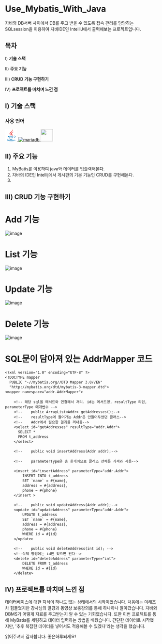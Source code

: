 # Use_Mybatis_With_Java

자바와 DB서버 사이에서 DB를 주고 받을 수 있도록 접속 관리를 담당하는 SQLsession을 이용하여 자바IDE인 IntelliJ에서 출력해보는 프로젝트입니다.
 
## 목차

Ⅰ) **기술 스택**

Ⅱ) **주요 기능**

Ⅲ) **CRUD 기능 구현하기**

Ⅳ) **프로젝트를 마치며 느낀 점**


## Ⅰ) 기술 스택

### 사용 언어

<p align="left"> <a href="https://www.java.com" target="_blank" rel="noreferrer"> <img src="https://raw.githubusercontent.com/devicons/devicon/master/icons/java/java-original.svg" alt="java" width="40" height="40"/> </a>
<a href="https://mariadb.org/" target="_blank" rel="noreferrer"> <img src="https://www.vectorlogo.zone/logos/mariadb/mariadb-icon.svg" alt="mariadb" width="40" height="40"/> </a>
<a href="https://mybatis.org/" target="_blank" rel="noreferrer"> <img src="https://avatars.githubusercontent.com/u/1483254?s=200&v=4 alt="mybatis" width="40" height="40"/> </a> </p>

## Ⅱ) 주요 기능

1. MyBatis를 이용하여 java와 데이터를 입출력해본다.
2. 자바의 IDE인 Intellij에서 게시판의 기본 기능인 CRUD를 구현해본다.
3. 

## Ⅲ) CRUD 기능 구현하기
# Add 기능
![image](https://github.com/Jincheol-11/Use_Mybatis_With_Java/assets/145963704/5f37aaf5-cca4-45ee-a277-c72e6b563acb)

# List 기능
![image](https://github.com/Jincheol-11/Use_Mybatis_With_Java/assets/145963704/807c3419-a540-4958-b5e4-928371e91b10)

# Update 기능
![image](https://github.com/Jincheol-11/Use_Mybatis_With_Java/assets/145963704/be351eec-9e7b-472c-ac36-690eff6eda81)

# Delete 기능
![image](https://github.com/Jincheol-11/Use_Mybatis_With_Java/assets/145963704/29065c0c-89a7-4b27-bf89-5847e6e5cddb)

# SQL문이 담아져 있는 AddrMapper 코드
```
<?xml version="1.0" encoding="UTF-8" ?>
<!DOCTYPE mapper
  PUBLIC "-//mybatis.org//DTD Mapper 3.0//EN"
  "http://mybatis.org/dtd/mybatis-3-mapper.dtd">
<mapper namespace="addr.AddrMapper">

	<!-- 해당 sql을 메서드와 연결해서 처리. id는 메서드명, resultType 리턴, parameterType 매개변수 -->
	<!--	public ArrayList<Addr> getAddresses();-->
	<!--	resultType에 들어가는 Addr은 만들어두었던 클래스-->
	<!--	Addr에서 필요한 결과를 꺼내옴-->
    <select id="getAddresses" resultType="addr.Addr">
      SELECT *
      FROM t_address
    </select>

	<!--	public void insertAddress(Addr addr);-->

	<!--	parameterType은 총 한개이므로 클래스 전체를 가져와 사용-->

    <insert id="insertAddress" parameterType="addr.Addr">
    	INSERT INTO t_address
    	SET `name` = #{name},
    	address = #{address},
    	phone = #{phone}
    </insert >

	<!--	public void updateAddress(Addr addr);-->
	<update id="updateAddress" parameterType="addr.Addr">
  		UPDATE t_address
  		SET `name` = #{name},
    	address = #{address},
    	phone = #{phone}
    	WHERE id = #{id}
  	</update>

	<!--	public void deleteAddress(int id); -->
	<!--삭제 명령에는 id만 있으면 된다-->
	<delete id="deleteAddress" parameterType="int">
  		DELETE FROM t_address
  		WHERE id = #{id}
  	</delete>
```
</mapper>

## Ⅳ) 프로젝트를 마치며 느낀 점

데이터베이스에 대한 지식이 하나도 없는 상태에서의 시작이었습니다. 처음에는 이해조차 힘들었지만 강사님의 열강과 동영상 보충강의를 통해 하나하나 알아갔습니다.
자바와 DBMS가 어떻게 자료를 주고받는지 알 수 있는 기회였습니다. 또한 이번 프로젝트를 통해 MyBatis를 세팅하고 데이터 입력하는 방법을 배웠습니다.
간단한 데이터로 시작했지만, '추후 복잡한 데이터를 넣어서도 적용해볼 수 있겠다'라는 생각을 했습니다.

읽어주셔서 감사합니다. 좋은하루되세요!
